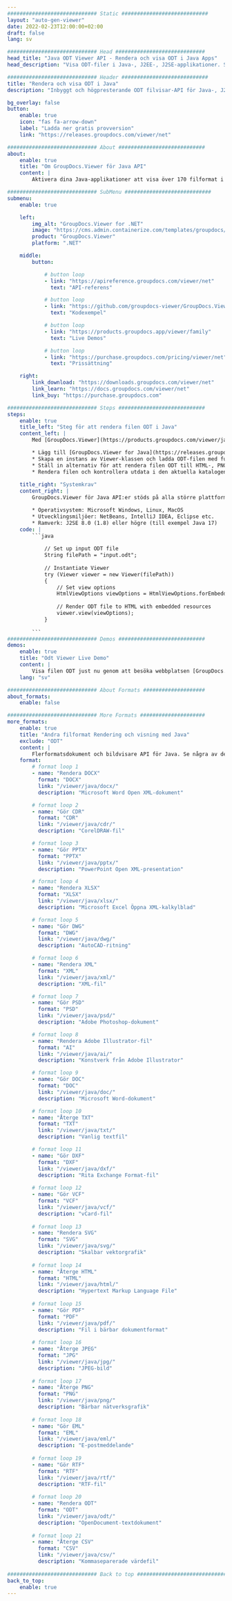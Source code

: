 ```yaml
---
############################# Static ############################
layout: "auto-gen-viewer"
date: 2022-02-23T12:00:00+02:00
draft: false
lang: sv

############################# Head #############################
head_title: "Java ODT Viewer API - Rendera och visa ODT i Java Apps"
head_description: "Visa ODT-filer i Java-, J2EE-, J2SE-applikationer. Stöder visning av 170+ dokument- och bildfilformat i HTML-, PDF- eller bildläge med avancerade funktioner för att hantera dokumentvisningsalternativ."

############################# Header ############################
title: "Rendera och visa ODT i Java" 
description: "Inbyggt och högpresterande ODT filvisar-API för Java-, J2EE- och J2SE-baserade applikationer, som stöder ett brett utbud av ytterligare funktioner för att anpassa utseendet på utdatadokumentformatet." 

bg_overlay: false
button:
    enable: true
    icon: "fas fa-arrow-down"
    label: "Ladda ner gratis provversion"
    link: "https://releases.groupdocs.com/viewer/net"

############################# About ############################
about:
    enable: true
    title: "Om GroupDocs.Viewer för Java API" 
    content: |
        Aktivera dina Java-applikationer att visa över 170 filformat i HTML-, PDF- eller bildlägen med hjälp av GroupDocs.Viewer för Java API:er utan att någon extra programvara installerad; som Microsoft Office, Apache Open Office, Adobe Acrobat Reader etc. Utvecklare kan enkelt visa alla populära bilder och dokumenttyper inklusive Microsoft Office, OpenDocument, HTML, PDF, Arkiv, Diagram, Photoshop, AutoCAD och programmeringsspråksformat inuti Java-applikationerna med snabb och högsta kvalitet rendering.

############################# SubMenu ############################
submenu:
    enable: true

    left:
        img_alt: "GroupDocs.Viewer for .NET"
        image: "https://cms.admin.containerize.com/templates/groupdocs/images/product-logos/90x90-noborder/groupdocs-viewer-net.png"
        product: "GroupDocs.Viewer"
        platform: ".NET"

    middle:
        button:

            # button loop
            - link: "https://apireference.groupdocs.com/viewer/net"
              text: "API-referens"

            # button loop
            - link: "https://github.com/groupdocs-viewer/GroupDocs.Viewer-for-.NET"
              text: "Kodexempel"

            # button loop
            - link: "https://products.groupdocs.app/viewer/family"
              text: "Live Demos"

            # button loop
            - link: "https://purchase.groupdocs.com/pricing/viewer/net"
              text: "Prissättning"

    right:
        link_download: "https://downloads.groupdocs.com/viewer/net"
        link_learn: "https://docs.groupdocs.com/viewer/net"
        link_buy: "https://purchase.groupdocs.com"

############################# Steps ############################
steps:
    enable: true
    title_left: "Steg för att rendera filen ODT i Java" 
    content_left: |
        Med [GroupDocs.Viewer](https://products.groupdocs.com/viewer/java/) kan du rendera ODT till HTML, JPEG, PNG eller PDF i några få steg.

        * Lägg till [GroupDocs.Viewer for Java](https://releases.groupdocs.com/viewer/java/) som ett beroende till ditt projekt. 
        * Skapa en instans av Viewer-klassen och ladda ODT-filen med fullständig sökväg. 
        * Ställ in alternativ för att rendera filen ODT till HTML-, PNG-, JPEG- eller PDF-format. 
        * Rendera filen och kontrollera utdata i den aktuella katalogen. 
        
    title_right: "Systemkrav" 
    content_right: |
        GroupDocs.Viewer för Java API:er stöds på alla större plattformar och operativsystem. Innan du kör koden nedan, se till att du har följande förutsättningar installerade på ditt system.

        * Operativsystem: Microsoft Windows, Linux, MacOS 
        * Utvecklingsmiljöer: NetBeans, IntelliJ IDEA, Eclipse etc. 
        * Ramverk: J2SE 8.0 (1.8) eller högre (till exempel Java 17) 
    code: |
        ```java
                        
            // Set up input ODT file
            String filePath = "input.odt";
        
            // Instantiate Viewer
            try (Viewer viewer = new Viewer(filePath))
            {
            	// Set view options 
            	HtmlViewOptions viewOptions = HtmlViewOptions.forEmbeddedResources();
                    
            	// Render ODT file to HTML with embedded resources
            	viewer.view(viewOptions);
            }
             
        ```
############################# Demos ############################
demos:
    enable: true
    title: "Odt Viewer Live Demo"
    content: |
        Visa filen ODT just nu genom att besöka webbplatsen [GroupDocs.Viewer Online Apps](https://products.groupdocs.app/viewer/odt).
    lang: "sv"

############################# About Formats ####################
about_formats:
    enable: false

############################# More Formats #####################
more_formats:
    enable: true
    title: "Andra filformat Rendering och visning med Java"
    exclude: "ODT"
    content: |
        Flerformatsdokument och bildvisare API för Java. Se några av de populära filformaten nedan utan några externa tittare.
    format: 
        # format loop 1
        - name: "Rendera DOCX"
          format: "DOCX"
          link: "/viewer/java/docx/"
          description: "Microsoft Word Open XML-dokument" 

        # format loop 2
        - name: "Gör CDR" 
          format: "CDR"
          link: "/viewer/java/cdr/"
          description: "CorelDRAW-fil" 

        # format loop 3
        - name: "Gör PPTX"
          format: "PPTX"
          link: "/viewer/java/pptx/"
          description: "PowerPoint Open XML-presentation" 

        # format loop 4
        - name: "Rendera XLSX"
          format: "XLSX"
          link: "/viewer/java/xlsx/"
          description: "Microsoft Excel Öppna XML-kalkylblad" 

        # format loop 5
        - name: "Gör DWG"
          format: "DWG"
          link: "/viewer/java/dwg/"
          description: "AutoCAD-ritning"

        # format loop 6
        - name: "Rendera XML"
          format: "XML"
          link: "/viewer/java/xml/"
          description: "XML-fil"

        # format loop 7
        - name: "Gör PSD"
          format: "PSD"
          link: "/viewer/java/psd/"
          description: "Adobe Photoshop-dokument"

        # format loop 8
        - name: "Rendera Adobe Illustrator-fil"
          format: "AI"
          link: "/viewer/java/ai/"
          description: "Konstverk från Adobe Illustrator"

        # format loop 9
        - name: "Gör DOC"
          format: "DOC"
          link: "/viewer/java/doc/"
          description: "Microsoft Word-dokument" 

        # format loop 10
        - name: "Återge TXT" 
          format: "TXT"
          link: "/viewer/java/txt/"
          description: "Vanlig textfil" 

        # format loop 11
        - name: "Gör DXF" 
          format: "DXF"
          link: "/viewer/java/dxf/"
          description: "Rita Exchange Format-fil"  
          
        # format loop 12
        - name: "Gör VCF"
          format: "VCF"
          link: "/viewer/java/vcf/"
          description: "vCard-fil"  
              
        # format loop 13
        - name: "Rendera SVG"
          format: "SVG"
          link: "/viewer/java/svg/"
          description: "Skalbar vektorgrafik" 
          
        # format loop 14
        - name: "Återge HTML"
          format: "HTML"
          link: "/viewer/java/html/"
          description: "Hypertext Markup Language File" 
          
        # format loop 15
        - name: "Gör PDF"
          format: "PDF"
          link: "/viewer/java/pdf/"
          description: "Fil i bärbar dokumentformat"
          
        # format loop 16
        - name: "Återge JPEG"
          format: "JPG"
          link: "/viewer/java/jpg/"
          description: "JPEG-bild"
          
        # format loop 17
        - name: "Återge PNG"
          format: "PNG"
          link: "/viewer/java/png/"
          description: "Bärbar nätverksgrafik" 
          
        # format loop 18
        - name: "Gör EML"
          format: "EML"
          link: "/viewer/java/eml/"
          description: "E-postmeddelande" 
          
        # format loop 19
        - name: "Gör RTF"
          format: "RTF"
          link: "/viewer/java/rtf/"
          description: "RTF-fil" 
          
        # format loop 20
        - name: "Rendera ODT"
          format: "ODT"
          link: "/viewer/java/odt/"
          description: "OpenDocument-textdokument" 
          
        # format loop 21
        - name: "Återge CSV"
          format: "CSV"
          link: "/viewer/java/csv/"
          description: "Kommaseparerade värdefil" 
          
############################# Back to top ###############################
back_to_top:
    enable: true
---
```

